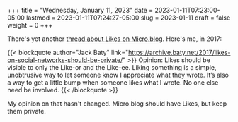 +++
title = "Wednesday, January 11, 2023"
date = 2023-01-11T07:23:00-05:00
lastmod = 2023-01-11T07:24:27-05:00
slug = 2023-01-11
draft = false
weight = 0
+++

There's yet another [thread about Likes on Micro.blog](https://micro.blog/jeannie/15790340). Here's me, in 2017:


{{< blockquote author="Jack Baty" link="https://archive.baty.net/2017/likes-on-social-networks-should-be-private/" >}}
Opinion: Likes should be visible to only the Like-or and the Like-ee. Liking something is a simple, unobtrusive way to let someone know I appreciate what they wrote. It’s also a way to get a little bump when someone likes what I wrote. No one else need be involved.
{{< /blockquote >}}

My opinion on that hasn't changed. Micro.blog should have Likes, but keep them private.


[//]: # "Exported with love from a post written in Org mode"
[//]: # "- https://github.com/kaushalmodi/ox-hugo"